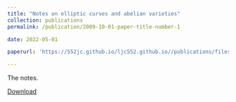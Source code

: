 ```yaml
---
title: "Notes on elliptic curves and abelian varieties"
collection: publications
permalink: /publication/2009-10-01-paper-title-number-1

date: 2022-05-01

paperurl: 'https://552jc.github.io/ljc552.github.io//publications/files/Notes on elliptic curves and abelian varieties.pdf'

---
```

The notes.

[Download](https://552jc.github.io/ljc552.github.io//publications/files/Ellabvar.pdf)
